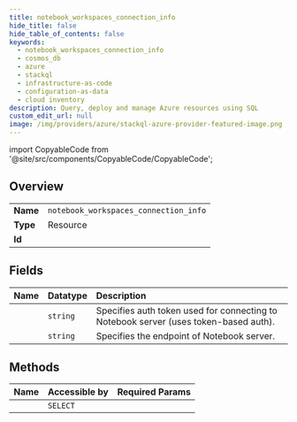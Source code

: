 ```yaml
---
title: notebook_workspaces_connection_info
hide_title: false
hide_table_of_contents: false
keywords:
  - notebook_workspaces_connection_info
  - cosmos_db
  - azure    
  - stackql
  - infrastructure-as-code
  - configuration-as-data
  - cloud inventory
description: Query, deploy and manage Azure resources using SQL
custom_edit_url: null
image: /img/providers/azure/stackql-azure-provider-featured-image.png
---
```


import CopyableCode from '@site/src/components/CopyableCode/CopyableCode';




## Overview
<table><tbody>
<tr><td><b>Name</b></td><td><code>notebook_workspaces_connection_info</code></td></tr>
<tr><td><b>Type</b></td><td>Resource</td></tr>
<tr><td><b>Id</b></td><td><CopyableCode code="azure.cosmos_db.notebook_workspaces_connection_info" /></td></tr>
</tbody></table>

## Fields
| Name | Datatype | Description |
|:-----|:---------|:------------|
| <CopyableCode code="authToken" /> | `string` | Specifies auth token used for connecting to Notebook server (uses token-based auth). |
| <CopyableCode code="notebookServerEndpoint" /> | `string` | Specifies the endpoint of Notebook server. |
## Methods
| Name | Accessible by | Required Params |
|:-----|:--------------|:----------------|
| <CopyableCode code="list" /> | `SELECT` | <CopyableCode code="accountName, notebookWorkspaceName, resourceGroupName, subscriptionId" /> |
